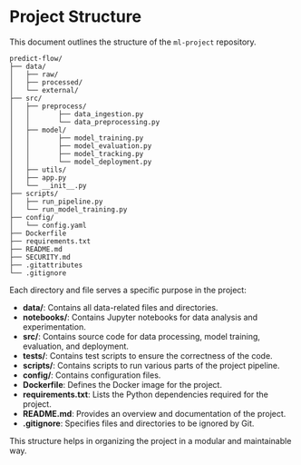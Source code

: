 # Project Structure

This document outlines the structure of the `ml-project` repository.

```
predict-flow/
├── data/
│   ├── raw/                   
│   ├── processed/             
│   └── external/              
├── src/
│   ├── preprocess/
│   │       ├── data_ingestion.py
│   │       └── data_preprocessing.py
│   ├── model/
│   │       ├── model_training.py
│   │       ├── model_evaluation.py
│   │       ├── model_tracking.py
│   │       └── model_deployment.py 
│   ├── utils/
│   ├── app.py
│   └── __init__.py                
├── scripts/
│   ├── run_pipeline.py       
│   └── run_model_training.py  
├── config/
│   └── config.yaml            
├── Dockerfile                 
├── requirements.txt           
├── README.md
├── SECURITY.md
├── .gitattributes              
└── .gitignore                 
```

Each directory and file serves a specific purpose in the project:

- **data/**: Contains all data-related files and directories.
- **notebooks/**: Contains Jupyter notebooks for data analysis and experimentation.
- **src/**: Contains source code for data processing, model training, evaluation, and deployment.
- **tests/**: Contains test scripts to ensure the correctness of the code.
- **scripts/**: Contains scripts to run various parts of the project pipeline.
- **config/**: Contains configuration files.
- **Dockerfile**: Defines the Docker image for the project.
- **requirements.txt**: Lists the Python dependencies required for the project.
- **README.md**: Provides an overview and documentation of the project.
- **.gitignore**: Specifies files and directories to be ignored by Git.

This structure helps in organizing the project in a modular and maintainable way.